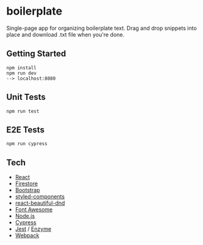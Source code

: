 # boilerplate

Single-page app for organizing boilerplate text. Drag and drop snippets into place and download .txt file when you're done.

## Getting Started

```
npm install
npm run dev
--> localhost:8080
```

## Unit Tests

```
npm run test
```

## E2E Tests

```
npm run cypress
```

## Tech

* [React](https://reactjs.org/)
* [Firestore](https://firebase.google.com/docs/firestore/)
* [Bootstrap](https://getbootstrap.com/)
* [styled-components](https://www.styled-components.com/)
* [react-beautiful-dnd](https://github.com/atlassian/react-beautiful-dnd)
* [Font Awesome](https://fontawesome.com/)
* [Node.js](https://nodejs.org/en/)
* [Cypress](https://www.cypress.io/)
* [Jest](https://facebook.github.io/jest/) / [Enzyme](http://airbnb.io/enzyme/)
* [Webpack](https://webpack.js.org/)
